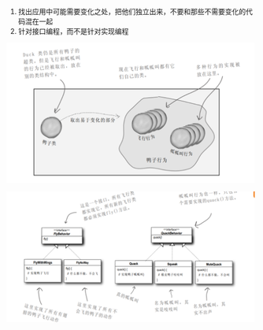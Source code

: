 1. 找出应用中可能需要变化之处，把他们独立出来，不要和那些不需要变化的代码混在一起
2. 针对接口编程，而不是针对实现编程



![1668240700354](https://github.com/Vilinz/headFirstPro/blob/main/headFirst_baseInterface/pictures/1.png)



![1668240735776](https://github.com/Vilinz/headFirstPro/blob/main/headFirst_baseInterface/pictures/2.png)

